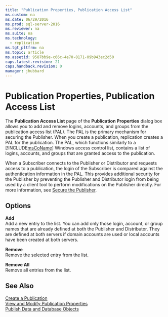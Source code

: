 ```yaml
---
title: "Publication Properties, Publication Access List"
ms.custom: na
ms.date: 06/29/2016
ms.prod: sql-server-2016
ms.reviewer: na
ms.suite: na
ms.technology: 
  - replication
ms.tgt_pltfrm: na
ms.topic: article
ms.assetid: 9587bb9e-c66c-4e70-8171-09b943ec2d50
caps.latest.revision: 21
caps.handback.revision: 0
manager: jhubbard
---
```

# Publication Properties, Publication Access List
The **Publication Access List** page of the **Publication Properties** dialog box allows you to add and remove logins, accounts, and groups from the publication access list (PAL). The PAL is the primary mechanism for securing the Publisher. When you create a publication, replication creates a PAL for the publication. The PAL, which functions similarly to a [!INCLUDE[msCoName](../../Topics/TopicNameContainA/tokens/msCoName_md.md)] Windows access control list, contains a list of logins, accounts, and groups that are granted access to the publication.  
  
 When a Subscriber connects to the Publisher or Distributor and requests access to a publication, the login of the Subscriber is compared against the authentication information in the PAL. This provides additional security for the Publisher by preventing the Publisher and Distributor login from being used by a client tool to perform modifications on the Publisher directly. For more information, see [Secure the Publisher](../../Topics/TopicNameNotContainA/Secure-the-Publisher.md).  
  
## Options  
 **Add**  
 Add a new entry to the list. You can add only those login, account, or group names that are already defined at both the Publisher and Distributor. They are defined at both servers if domain accounts are used or local accounts have been created at both servers.  
  
 **Remove**  
 Remove the selected entry from the list.  
  
 **Remove All**  
 Remove all entries from the list.  
  
## See Also  
 [Create a Publication](../../Topics/TopicNameContainA/Create-a-Publication.md)   
 [View and Modify Publication Properties](../../Topics/TopicNameNotContainA/View-and-Modify-Publication-Properties.md)   
 [Publish Data and Database Objects](../../Topics/TopicNameNotContainA/Publish-Data-and-Database-Objects.md)